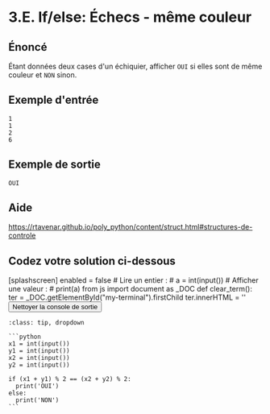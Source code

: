 # 3.E. If/else: Échecs - même couleur

## **Énoncé**

Étant données deux cases d'un échiquier, afficher `OUI` si elles sont de même couleur et `NON` sinon.



## **Exemple d'entrée**

```
1
1
2
6
```

## **Exemple de sortie**

```
OUI
```

## Aide

https://rtavenar.github.io/poly_python/content/struct.html#structures-de-controle

## Codez votre solution ci-dessous

<py-config>
    [splashscreen]
        enabled = false
</py-config>
<py-repl>
    # Lire un entier :
# a = int(input())
# Afficher une valeur :
# print(a)
</py-repl>
<py-terminal id="my-terminal"></py-terminal>
<py-script>
from js import document as _DOC
def clear_term():
    ter = _DOC.getElementById("my-terminal").firstChild
    ter.innerHTML = ''
</py-script>
<button py-click="clear_term()" id="clear-terminal" class="py-button">Nettoyer la console de sortie</button>


````{admonition} Cliquez ici pour voir la solution
:class: tip, dropdown

```python
x1 = int(input())
y1 = int(input())
x2 = int(input())
y2 = int(input())

if (x1 + y1) % 2 == (x2 + y2) % 2:
  print('OUI')
else:
  print('NON')
```
````
